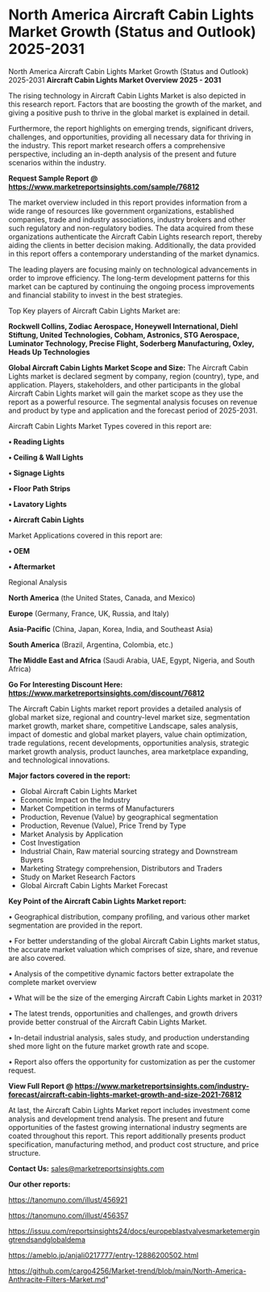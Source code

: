 # North America Aircraft Cabin Lights Market Growth (Status and Outlook) 2025-2031
North America Aircraft Cabin Lights Market Growth (Status and Outlook) 2025-2031
<Strong> Aircraft Cabin Lights Market Overview 2025 - 2031</strong>

The rising technology in Aircraft Cabin Lights Market is also depicted in this research report. Factors that are boosting the growth of the market, and giving a positive push to thrive in the global market is explained in detail.

Furthermore, the report highlights on emerging trends, significant drivers, challenges, and opportunities, providing all necessary data for thriving in the industry. This report market research offers a comprehensive perspective, including an in-depth analysis of the present and future scenarios within the industry.

<strong>Request Sample Report @ <a href=https://www.marketreportsinsights.com/sample/76812>https://www.marketreportsinsights.com/sample/76812</a></strong>

The market overview included in this report provides information from a wide range of resources like government organizations, established companies, trade and industry associations, industry brokers and other such regulatory and non-regulatory bodies. The data acquired from these organizations authenticate the Aircraft Cabin Lights research report, thereby aiding the clients in better decision making. Additionally, the data provided in this report offers a contemporary understanding of the market dynamics.

The leading players are focusing mainly on technological advancements in order to improve efficiency. The long-term development patterns for this market can be captured by continuing the ongoing process improvements and financial stability to invest in the best strategies.

Top Key players of Aircraft Cabin Lights Market are:

<strong>Rockwell Collins, Zodiac Aerospace, Honeywell International, Diehl Stiftung, United Technologies, Cobham, Astronics, STG Aerospace, Luminator Technology, Precise Flight, Soderberg Manufacturing, Oxley, Heads Up Technologies</strong>

<strong><b>Global Aircraft Cabin Lights Market Scope and Size:</b></strong>
The Aircraft Cabin Lights market is declared segment by company, region (country), type, and application. Players, stakeholders, and other participants in the global Aircraft Cabin Lights market will gain the market scope as they use the report as a powerful resource. The segmental analysis focuses on revenue and product by type and application and the forecast period of 2025-2031.

Aircraft Cabin Lights Market Types covered in this report are:

<strong>• Reading Lights

• Ceiling & Wall Lights

• Signage Lights

• Floor Path Strips

• Lavatory Lights

• Aircraft Cabin Lights</strong>

Market Applications covered in this report are:

<strong>• OEM

• Aftermarket</strong> 

Regional Analysis

<strong>North America</strong> (the United States, Canada, and Mexico)

<strong>Europe</strong> (Germany, France, UK, Russia, and Italy)

<strong>Asia-Pacific</strong> (China, Japan, Korea, India, and Southeast Asia)

<strong>South America</strong> (Brazil, Argentina, Colombia, etc.)

<strong>The Middle East and Africa</strong> (Saudi Arabia, UAE, Egypt, Nigeria, and South Africa)

<strong>Go For Interesting Discount Here: <a href=https://www.marketreportsinsights.com/discount/76812>https://www.marketreportsinsights.com/discount/76812</a></strong>

The Aircraft Cabin Lights market report provides a detailed analysis of global market size, regional and country-level market size, segmentation market growth, market share, competitive Landscape, sales analysis, impact of domestic and global market players, value chain optimization, trade regulations, recent developments, opportunities analysis, strategic market growth analysis, product launches, area marketplace expanding, and technological innovations.

<strong><b>Major factors covered in the report:</b></strong>
<ul>
  <li>Global Aircraft Cabin Lights Market </li>
  <li>Economic Impact on the Industry</li>
  <li>Market Competition in terms of Manufacturers</li>
  <li>Production, Revenue (Value) by geographical segmentation</li>
  <li>Production, Revenue (Value), Price Trend by Type</li>
  <li>Market Analysis by Application</li>
  <li>Cost Investigation</li>
  <li>Industrial Chain, Raw material sourcing strategy and Downstream Buyers</li>
  <li>Marketing Strategy comprehension, Distributors and Traders</li>
  <li>Study on Market Research Factors</li>
  <li>Global Aircraft Cabin Lights Market Forecast</li>
</ul>

<strong><b>Key Point of the Aircraft Cabin Lights Market report:</b></strong>

• Geographical distribution, company profiling, and various other market segmentation are provided in the report.

• For better understanding of the global Aircraft Cabin Lights market status, the accurate market valuation which comprises of size, share, and revenue are also covered.

• Analysis of the competitive dynamic factors better extrapolate the complete market overview

• What will be the size of the emerging Aircraft Cabin Lights market in 2031?

• The latest trends, opportunities and challenges, and growth drivers provide better construal of the Aircraft Cabin Lights Market.

• In-detail industrial analysis, sales study, and production understanding shed more light on the future market growth rate and scope.

• Report also offers the opportunity for customization as per the customer request.

<strong><b>View Full Report @ <a href=https://www.marketreportsinsights.com/industry-forecast/aircraft-cabin-lights-market-growth-and-size-2021-76812>https://www.marketreportsinsights.com/industry-forecast/aircraft-cabin-lights-market-growth-and-size-2021-76812</a></b></strong>


At last, the Aircraft Cabin Lights Market report includes investment come analysis and development trend analysis. The present and future opportunities of the fastest growing international industry segments are coated throughout this report. This report additionally presents product specification, manufacturing method, and product cost structure, and price structure.

<strong>Contact Us:</strong>
sales@marketreportsinsights.com

<strong>Our other reports:</strong>

<a href=https://tanomuno.com/illust/456921>https://tanomuno.com/illust/456921</a>

<a href=https://tanomuno.com/illust/456357>https://tanomuno.com/illust/456357</a>

<a href=https://issuu.com/reportsinsights24/docs/europeblastvalvesmarketemergingtrendsandglobaldema>https://issuu.com/reportsinsights24/docs/europeblastvalvesmarketemergingtrendsandglobaldema</a>

<a href=https://ameblo.jp/anjali0217777/entry-12886200502.html>https://ameblo.jp/anjali0217777/entry-12886200502.html</a>

<a href=https://github.com/cargo4256/Market-trend/blob/main/North-America-Anthracite-Filters-Market.md>https://github.com/cargo4256/Market-trend/blob/main/North-America-Anthracite-Filters-Market.md</a>"
